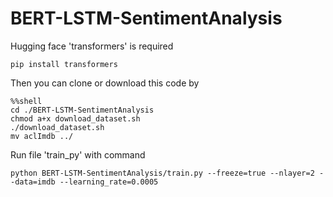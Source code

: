 # BERT-LSTM-SentimentAnalysis

Hugging face 'transformers' is required
```
pip install transformers
```

Then you can clone or download this code by 
```
%%shell
cd ./BERT-LSTM-SentimentAnalysis
chmod a+x download_dataset.sh
./download_dataset.sh
mv aclImdb ../
```

Run file 'train_py' with command 
```
python BERT-LSTM-SentimentAnalysis/train.py --freeze=true --nlayer=2 --data=imdb --learning_rate=0.0005
```
